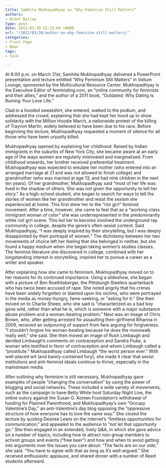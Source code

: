 ```yaml
---
title: Samhita Mukhopadhyay on “Why Feminism Still Matters”
authors:
- Brent Bailey
type: post
date: 2012-03-30 22:13:04 +0000
url: "/2012/03/30/author-on-why-feminism-still-matters/"
categories:
- Front Page
- News
tags:
- talk

---
```

At 6:00 p.m. on March 21st, Samhita Mukhopadhyay delivered a PowerPoint presentation and lecture entitled “Why Feminism Still Matters” in Vollum Lounge, sponsored by the Multicultural Resource Center. Mukhopadhyay is the Executive Editor of feministing.com, an “online community for feminists and their allies,” and the author of a 2011 book, “Outdated: Why Dating Is Ruining Your Love Life.”

Clad in a hooded sweatshirt, she entered, walked to the podium, and addressed the crowd, explaining that she had kept her hood up to show solidarity with the Million Hoodie March, a nationwide protest of the killing of Trayvon Martin, widely believed to have been due to his race. Before beginning the lecture, Mukhopadhyay requested a moment of silence for all those who have been unjustly killed.

Mukhopadhyay opened by explaining her childhood: Raised by Indian immigrants in the suburbs of New York City, she became aware at an early age of the ways women are regularly mistreated and marginalized. From childhood onwards, her brother received preferential treatment. Mukhopadhyay was expected to emulate her mother (who entered into an arranged marriage at 21 and was not allowed to finish college) and grandmother (who was married at age 13, and had nine children in the next ten years). Of her grandmother, Mukhopadhyay said “most of her life was lived in the shadow of others. She was not given the opportunity to tell her story.” As a high-school student, she began to search for ways to tell the stories of women like her grandmother and resist the sexism she experienced at home. This first drew her to the “riot grrl” feminist movement. After a time, however, she came to feel that as a “working-class immigrant woman of color” she was underrepresented in the predominantly white riot grrl scene. This led her to become involved the underground rap community in college, despite the genre’s often-sexist content. Said Mukhopadhyay, “I was deeply inspired by their storytelling, but I was deeply disappointed by their portrayal of women.” The dichotomy between her two movements of choice left her feeling that she belonged in neither, but she found a happy medium when she began taking women’s studies classes. The feminist literature she discovered in college, combined with her longstanding interest in storytelling, inspired her to pursue a career as a writer and speaker.

After explaining how she came to feminism, Mukhopadhyay moved on to her reasons for its continued importance. Using a slideshow, she began with a picture of Ben Roethlisberger, the Pittsburgh Steelers quarterback who has twice been accused of rape. She noted angrily that his crimes have been widely forgotten or blamed upon his victims, who were portrayed in the media as money-hungry, fame-seeking, or “asking for it.” She then moved on to Charlie Sheen, who she said is “characterized as a bad boy gone wild, rather than what he is, which is someone with a major substance abuse problem and a woman-beating problem.” Next was an image of Chris Brown, who, after getting arrested for assaulting then-girlfriend Rihanna in 2009, received an outpouring of support from fans arguing for forgiveness. “I shouldn’t forgive his woman-beating because he does the moonwalk really well,” she said. She then moved an image of Rush Limbaugh and derided Limbaugh’s comments on contraception and Sandra Fluke, a woman who testified in favor of contraception and whom Limbaugh called a “prostitute.” Mukhopadhyay called Limbaugh “the worst person ever.” With well-placed wit (and barely-contained fury), she made it clear that sexist institutions and anti-feminist ideals continue to thrive, especially in the mainstream media.

After outlining why feminism is still necessary, Mukhopadhyay gave examples of people “changing the conversation” by using the power of blogging and social networks. These included a wide variety of movements, such as the campaign to have Betty White host Saturday Night Live, the online outcry against the Susan G. Komen Foundation’s withdrawal of funding for Planned Parenthood, and Mukhopadhyay’s own “Occupy Valentine’s Day,” an anti-Valentine’s day blog opposing the “oppressive structure of how everyone has to love the same way.” She closed the lecture by quoting Desiree Lewis on the internet’s “limitless opportunities for communication,” and appealed to the audience to “not let that opportunity go.” She then engaged in an extended, lively Q&A, in which she gave advice on a number of topics, including how to attract non-group members to activist groups and events (“free beer”) and how and when to avoid getting into arguments over the issues you care about: “The facts are on our side,” she said. “You have to agree with that as long as it’s well-argued.” She received enthusiastic applause, and shared dinner with a number of Reed students afterward.